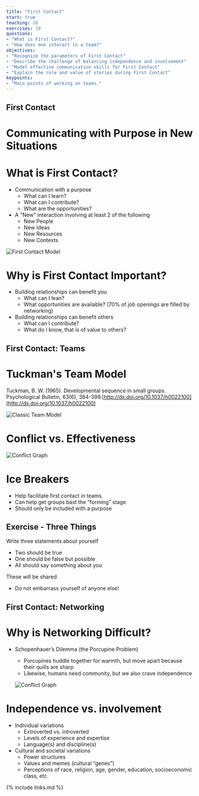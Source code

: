 ```yaml
---
title: "First Contact"
start: true
teaching: 10
exercises: 10
questions:
- "What is First Contact?"
- "How does one interact in a team?"
objectives:
- "Recognize the parameters of First Contact"
- "Describe the challenge of balancing independence and involvement"
- "Model effective communication skills for First Contact"
- "Explain the role and value of stories during First Contact"
keypoints:
- "Main points of working on teams."
---
```

## First Contact
# Communicating with Purpose in New Situations

# What is First Contact?
- Communication with a purpose
  - What can I learn?
  - What can I contribute?
  - What are the opportunities?
- A "New" interaction involving at least 2 of the following
  - New People
  - New Ideas
  - New Resources
  - New Contexts

![First Contact Model](//nguyentj.github.io/CyberAmbassadors-CMS/fig/first_contact.PNG)

# Why is First Contact Important?
- Building relationships can benefit you
  - What can I lean?
  - What opportunities are available? (70% of job openings are filled  by networking)
- Building relationships can benefit others
  - What can I contribute?
  - What do I know, that is of value to others?

## First Contact: Teams

# Tuckman's Team Model
Tuckman, B. W. (1965). Developmental sequence in small groups. Psychological Bulletin, 63(6), 384-399.[http://dx.doi.org/10.1037/h0022100](http://dx.doi.org/10.1037/h0022100)

![Classic Team Model](//nguyentj.github.io/CyberAmbassadors-CMS/fig/team_work.png)

# Conflict vs. Effectiveness
![Conflict Graph](//nguyentj.github.io/CyberAmbassadors-CMS/fig/Conflict.PNG)

# Ice Breakers
- Help facilitate first contact in teams.
- Can help get groups bast the “forming” stage
- Should only be included with a purpose

## Exercise - Three Things
Write three statements about yourself
- Two should be true
- One should be false but possible
- All should say something about you

These will be shared
- Do not embarrass yourself of anyone else!

## First Contact: Networking

# Why is Networking Difficult?
- Schopenhauer’s Dilemma (the Porcupine Problem)
  - Porcupines huddle together for warmth, but move apart because their quills are sharp
  - Likewise, humans need community, but we also crave independence

  ![Conflict Graph](//nguyentj.github.io/CyberAmbassadors-CMS/fig/network.PNG)

# Independence vs. involvement
- Individual variations
  - Extroverted vs. introverted
  - Levels of experience and expertise
  - Language(s) and discipline(s)
- Cultural and societal variations
  - Power structures
  - Values and memes (cultural “genes”)
  - Perceptions of race, religion, age, gender, education, socioeconomic class, etc.



{% include links.md %}
